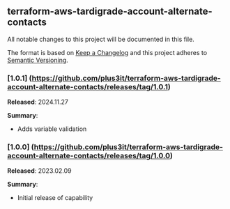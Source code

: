 ## terraform-aws-tardigrade-account-alternate-contacts

All notable changes to this project will be documented in this file.

The format is based on [Keep a Changelog](http://keepachangelog.com/) and this project adheres to [Semantic Versioning](http://semver.org/).

### [1.0.1] (https://github.com/plus3it/terraform-aws-tardigrade-account-alternate-contacts/releases/tag/1.0.1)

**Released**: 2024.11.27

**Summary**:

*   Adds variable validation

### [1.0.0] (https://github.com/plus3it/terraform-aws-tardigrade-account-alternate-contacts/releases/tag/1.0.0)

**Released**: 2023.02.09

**Summary**:

*   Initial release of capability
